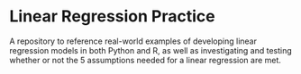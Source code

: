 # Linear Regression Practice

A repository to reference real-world examples of developing linear regression models in both Python and R, as well as investigating and testing whether or not the 5 assumptions needed for a linear regression are met. 